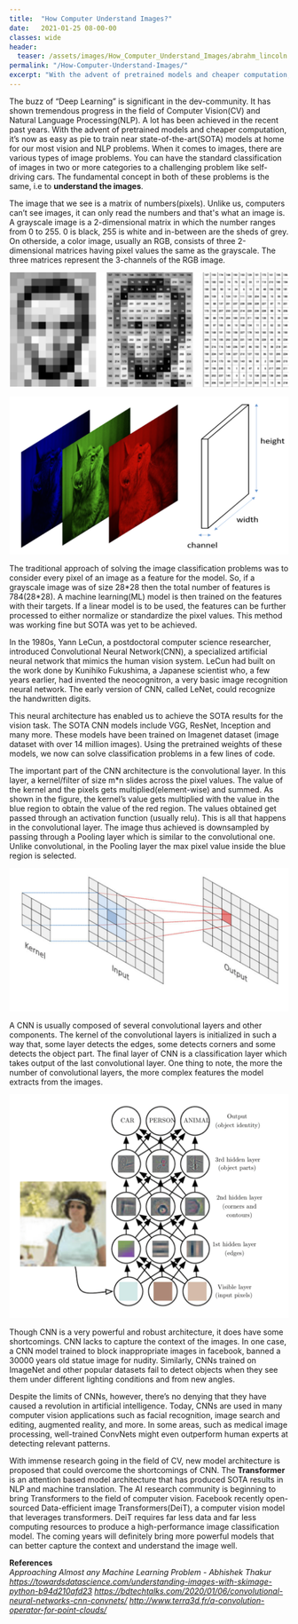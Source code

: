 ```yaml
---
title:  "How Computer Understand Images?"
date:   2021-01-25 08-00-00 
classes: wide
header:
  teaser: /assets/images/How_Computer_Understand_Images/abrahm_lincoln.png
permalink: "/How-Computer-Understand-Images/"
excerpt: "With the advent of pretrained models and cheaper computation, it’s now as easy as pie to train near state-of-the-art(SOTA) models at home."
---
```


The buzz of “Deep Learning” is significant in the dev-community. It has shown tremendous progress in the field of Computer Vision(CV) and Natural Language Processing(NLP). A lot has been achieved in the recent past years. With the advent of pretrained models and cheaper computation, it’s now as easy as pie to train near state-of-the-art(SOTA) models at home for our most vision and NLP problems. When it comes to images, there are various types of image problems. You can have the standard classification of images in two or more categories to a challenging problem like self-driving cars. The fundamental concept in both of these problems is the same, i.e to **understand the images**.

The image that we see is a matrix of numbers(pixels). Unlike us, computers can’t see images, it can only read the numbers and that's what an image is. A grayscale image is a 2-dimensional matrix in which the number ranges from 0 to 255. 0 is black, 255 is white and in-between are the sheds of grey. On otherside, a color image, usually an RGB, consists of three 2-dimensional matrices having pixel values the same as the grayscale. The three matrices represent the 3-channels of the RGB image. 

![Abrahm-lincoln](/assets/images/How_Computer_Understand_Images/abrahm_lincoln.png)

![3-channel](/assets/images/How_Computer_Understand_Images/3-channel.png)

The traditional approach of solving the image classification problems was to consider every pixel of an image as a feature for the model. So, if a grayscale image was of size 28\*28 then the total number of features is 784(28*28). A machine learning(ML) model is then trained on the features with their targets. If a linear model is to be used, the features can be further processed to either normalize or standardize the pixel values. This method was working fine but SOTA was yet to be achieved. 

In the 1980s, Yann LeCun, a postdoctoral computer science researcher, introduced Convolutional Neural Network(CNN), a specialized artificial neural network that mimics the human vision system. LeCun had built on the work done by Kunihiko Fukushima, a Japanese scientist who, a few years earlier, had invented the neocognitron, a very basic image recognition neural network. The early version of CNN, called LeNet, could recognize the handwritten digits.

This neural architecture has enabled us to achieve the SOTA results for the vision task. The SOTA CNN models include VGG, ResNet, Inception and many more. These models have been trained on Imagenet dataset (image dataset with over 14 million images). Using the pretrained weights of these models, we now can solve classification problems in a few lines of code.

The important part of the CNN architecture is the convolutional layer. In this layer, a kernel/filter of size m*n slides across the pixel values. The value of the kernel and the pixels gets multiplied(element-wise) and summed. As shown in the figure, the kernel’s value gets multiplied with the value in the blue region to obtain the value of the red region. The values obtained get passed through an activation function (usually relu). This is all that happens in the convolutional layer. The image thus achieved is downsampled by passing through a Pooling layer which is similar to the convolutional one. Unlike convolutional, in the Pooling layer the max pixel value inside the blue region is selected.

![convolution](/assets/images/How_Computer_Understand_Images/convolution.png)

A CNN is usually composed of several convolutional layers and other components.
The kernel of the convolutional layers is initialized in such a way that, some layer detects the edges, some detects corners and some detects the object part. The final layer of CNN is a classification layer which takes output of the last convolutional layer. One thing to note, the more the number of convolutional layers, the more complex features the model extracts from the images.

![Architecture](/assets/images/How_Computer_Understand_Images/architecture.png)

Though CNN is a very powerful and robust architecture, it does have some shortcomings. CNN lacks to capture the context of the images. In one case, a CNN model trained to block inappropriate images in facebook, banned a 30000 years old statue image for nudity. Similarly, CNNs trained on ImageNet and other popular datasets fail to detect objects when they see them under different lighting conditions and from new angles. 

Despite the limits of CNNs, however, there’s no denying that they have caused a revolution in artificial intelligence. Today, CNNs are used in many computer vision applications such as facial recognition, image search and editing, augmented reality, and more. In some areas, such as medical image processing, well-trained ConvNets might even outperform human experts at detecting relevant patterns.

With immense research going in the field of CV, new model architecture is proposed that could overcome the shortcomings of CNN. The **Transformer** is an attention based model architecture that has produced SOTA results in NLP and machine translation. The AI research community is beginning to bring Transformers to the field of computer vision. Facebook recently open-sourced Data-efficient image Transformers(DeiT), a computer vision model that leverages transformers. DeiT requires far less data and far less computing resources to produce a high-performance image classification model. The coming years will definitely bring more powerful models that can better capture the context and understand the image well.

**References** <br>
*Approaching Almost any Machine Learning Problem - Abhishek Thakur*
*https://towardsdatascience.com/understanding-images-with-skimage-python-b94d210afd23*
*https://bdtechtalks.com/2020/01/06/convolutional-neural-networks-cnn-convnets/*
*http://www.terra3d.fr/a-convolution-operator-for-point-clouds/*



